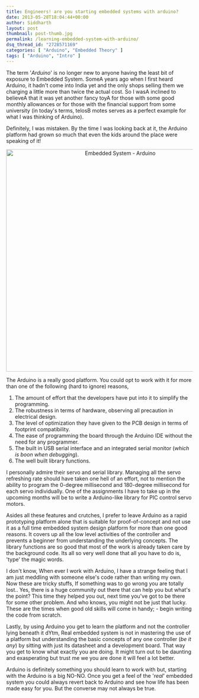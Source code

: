 ```yaml
---
title: Engineers! are you starting embedded systems with arduino?
date: 2013-05-28T18:04:44+00:00
author: Siddharth
layout: post
thumbnail: post-thumb.jpg
permalink: /learning-embedded-system-with-arduino/
dsq_thread_id: "2728571169"
categories: [ "Arduino", "Embedded Theory" ]
tags: [ "Arduino", "Intro" ]
---
```


The term '_Arduino_' is no longer new to anyone having the least bit of exposure to Embedded System. SomeA years ago when I first heard Arduino, it hadn't come into India yet and the only shops selling them we charging a little more than twice the actual cost. So I wasA inclined to believeA that it was yet another fancy toyA for those with some good monthly allowances or for those with the financial support from some university (in today's terms, telosB motes serves as a perfect example for what I was thinking of Arduino).

Definitely, I was mistaken. By the time I was looking back at it, the Arduino platform had grown so much that even the kids around the place were speaking of it!

<p style="text-align: center;">
  <a href="/images/posts/2013/05/arduino.jpg"><img class="aligncenter  wp-image-238" src="/images/posts/2013/05/arduino.jpg" alt="Embedded System - Arduino" width="600" height="600" srcset="/images/posts/2013/05/arduino.jpg 600w, /images/posts/2013/05/arduino-150x150.jpg 150w, /images/posts/2013/05/arduino-300x300.jpg 300w" sizes="(max-width: 600px) 100vw, 600px" /></a>
</p>

The Arduino is a really good platform. You could opt to work with it for more than one of the following (hard to ignore) reasons,

  1. The amount of effort that the developers have put into it to simplify the programming.
  2. The robustness in terms of hardware, observing all precaution in electrical design.
  3. The level of optimization they have given to the PCB design in terms of footprint compatibility.
  4. The ease of programming the board through the Arduino IDE without the need for any programmer.
  5. The built in USB serial interface and an integrated serial monitor (_which is boon when debugging_).
  6. The well built library functions.

I personally admire their servo and serial library. Managing all the servo refreshing rate should have taken one hell of an effort, not to mention the ability to program the 0-degree millisecond and 180-degree millisecond for each servo individually. One of the assignments I have to take up in the upcoming months will be to write a Arduino-like library for PIC control servo motors.

Asides all these features and crutches, I prefer to leave Arduino as a rapid prototyping platform alone that is suitable for proof-of-concept and not use it as a full time embedded system design platform for more than one good reasons. It covers up all the low level activities of the controller and prevents a beginner from understanding the underlying concepts. The library functions are so good that most of the work is already taken care by the background code. Its all so very well done that all you have to do is, 'type' the magic words.

I don't know, When ever I work with Arduino, I have a strange feeling that I am just meddling with someone else's code rather than writing my own. Now these are tricky stuffs, If something was to go wrong you are totally lost.. Yes, there is a huge community out there that can help you but what's the point? This time they helped you out, next time you've got to be there for some other problem. And who knows, you might not be just that lucky. These are the times when good old skills will come in handy; - begin writing the code from scratch.

Lastly, by using Arduino you get to learn the platform and not the controller lying beneath it dYtm, Real embedded system is not in mastering the use of a platform but understanding the basic concepts of any one controller (_be it any_) by sitting with just its datasheet and a development board. That way you get to know what exactly you are doing. It might turn out to be daunting and exasperating but trust me we you are done it will feel a lot better.

Arduino is definitely something you should learn to work with but, starting with the Arduino is a big NO-NO. Once you get a feel of the '_real_' embedded system you could always revert back to Arduino and see how life has been made easy for you. But the converse may not always be true.